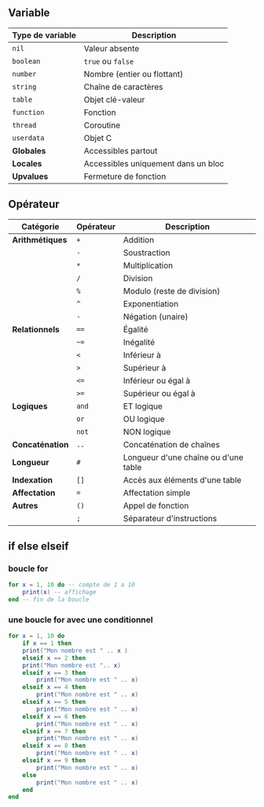 
## Variable 


| Type de variable | Description |
|-----------------|-------------|
| `nil` | Valeur absente |
| `boolean` | `true` ou `false` |
| `number` | Nombre (entier ou flottant) |
| `string` | Chaîne de caractères |
| `table` | Objet clé-valeur |
| `function` | Fonction |
| `thread` | Coroutine |
| `userdata` | Objet C |
| **Globales** | Accessibles partout |
| **Locales** | Accessibles uniquement dans un bloc |
| **Upvalues** | Fermeture de fonction |

## Opérateur 

| Catégorie | Opérateur | Description |
|-----------|-----------|-------------|
| **Arithmétiques** | `+` | Addition |
|  | `-` | Soustraction |
|  | `*` | Multiplication |
|  | `/` | Division |
|  | `%` | Modulo (reste de division) |
|  | `^` | Exponentiation |
|  | `-` | Négation (unaire) |
| **Relationnels** | `==` | Égalité |
|  | `~=` | Inégalité |
|  | `<` | Inférieur à |
|  | `>` | Supérieur à |
|  | `<=` | Inférieur ou égal à |
|  | `>=` | Supérieur ou égal à |
| **Logiques** | `and` | ET logique |
|  | `or` | OU logique |
|  | `not` | NON logique |
| **Concaténation** | `..` | Concaténation de chaînes |
| **Longueur** | `#` | Longueur d'une chaîne ou d'une table |
| **Indexation** | `[]` | Accès aux éléments d'une table |
| **Affectation** | `=` | Affectation simple |
| **Autres** | `()` | Appel de fonction |
|  | `;` | Séparateur d'instructions |

## if else elseif


### boucle for 

```lua
for x = 1, 10 do -- compte de 1 a 10 
    print(x) -- affichage
end -- fin de la boucle 
```

### une boucle for avec une conditionnel
```lua 
for x = 1, 10 do 
    if x == 1 then 
    print("Mon nombre est " .. x )
    elseif x == 2 then 
    print("Mon nombre est ".. x)
    elseif x == 3 then  
        print("Mon nombre est " .. x)
    elseif x == 4 then
        print("Mon nombre est " .. x)
    elseif x == 5 then
        print("Mon nombre est " .. x)
    elseif x == 6 then
        print("Mon nombre est " .. x)
    elseif x == 7 then
        print("Mon nombre est " .. x)
    elseif x == 8 then
        print("Mon nombre est " .. x)
    elseif x == 9 then
        print("Mon nombre est " .. x)
    else 
        print("Mon nombre est " .. x)
    end 
end   
```

